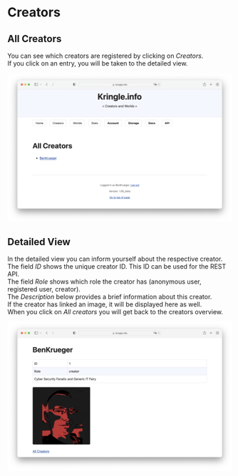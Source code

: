 # Creators

## All Creators

You can see which creators are registered by clicking on *Creators*.  
If you click on an entry, you will be taken to the detailed view.  

![All Creators](./img/creators_all.png)

## Detailed View

In the detailed view you can inform yourself about the respective creator.  
The field *ID* shows the unique creator ID. This ID can be used for the REST API.  
The field *Role* shows which role the creator has (anonymous user, registered user, creator).  
The *Description* below provides a brief information about this creator.  
If the creator has linked an image, it will be displayed here as well.  
When you click on *All creators* you will get back to the creators overview.  

![Creator Detail 1](./img/creators_detail.png)
